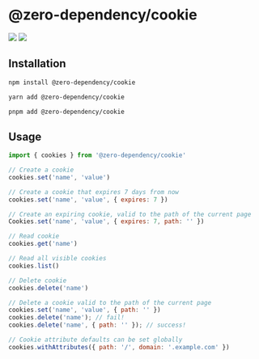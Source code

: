# @zero-dependency/cookie

[![](https://img.shields.io/npm/v/@zero-dependency/cookie)](https://npm.im/@zero-dependency/cookie)
![](https://img.shields.io/npm/l/@zero-dependency/cookie)

## Installation

```sh
npm install @zero-dependency/cookie
```

```sh
yarn add @zero-dependency/cookie
```

```sh
pnpm add @zero-dependency/cookie
```

## Usage

```js
import { cookies } from '@zero-dependency/cookie'

// Create a cookie
cookies.set('name', 'value')

// Create a cookie that expires 7 days from now
cookies.set('name', 'value', { expires: 7 })

// Create an expiring cookie, valid to the path of the current page
Cookies.set('name', 'value', { expires: 7, path: '' })

// Read cookie
cookies.get('name')

// Read all visible cookies
cookies.list()

// Delete cookie
cookies.delete('name')

// Delete a cookie valid to the path of the current page
cookies.set('name', 'value', { path: '' })
cookies.delete('name'); // fail!
cookies.delete('name', { path: '' }); // success!

// Cookie attribute defaults can be set globally
cookies.withAttributes({ path: '/', domain: '.example.com' })
```

